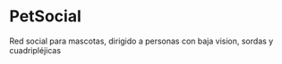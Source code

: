 # PetSocial
Red social para mascotas, dirigido a personas con baja vision, sordas y cuadripléjicas 
